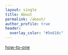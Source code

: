 ```yaml
---
layout: single
title: About
permalink: /about/
author_profile: true
header:
  overlay_color: "#5e616c"
---
```



[how-to-one](http://99u.com/articles/51669/how-to-write-about-me-section)
